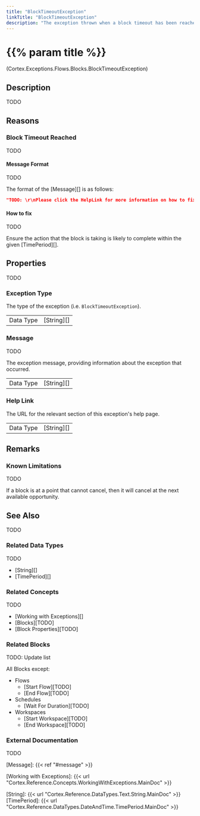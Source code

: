 ```yaml
---
title: "BlockTimeoutException"
linkTitle: "BlockTimeoutException"
description: "The exception thrown when a block timeout has been reached."
---
```


# {{% param title %}}

<p class="namespace">(Cortex.Exceptions.Flows.Blocks.BlockTimeoutException)</p>

## Description

TODO

## Reasons

### Block Timeout Reached

TODO

#### Message Format

TODO

The format of the [Message][] is as follows:

```json
"TODO: \r\nPlease click the HelpLink for more information on how to fix this."
```

#### How to fix

TODO

Ensure the action that the block is taking is likely to complete within the given [TimePeriod][].

## Properties

TODO

### Exception Type

The type of the exception (i.e. `BlockTimeoutException`).

| | |
|-----------|------------|
| Data Type | [String][] |

### Message

TODO

The exception message, providing information about the exception that occurred.

| | |
|-----------|------------|
| Data Type | [String][] |

### Help Link

The URL for the relevant section of this exception's help page.

| | |
|-----------|------------|
| Data Type | [String][] |

## Remarks

### Known Limitations

TODO

If a block is at a point that cannot cancel, then it will cancel at the next available opportunity.

## See Also

TODO

### Related Data Types

TODO

* [String][]
* [TimePeriod][]

### Related Concepts

TODO

* [Working with Exceptions][]
* [Blocks][TODO]
* [Block Properties][TODO]

### Related Blocks

TODO: Update list

All Blocks except:

* Flows
  * [Start Flow][TODO]
  * [End Flow][TODO]
* Schedules
  * [Wait For Duration][TODO]
* Workspaces
  * [Start Workspace][TODO]
  * [End Workspace][TODO]
  
### External Documentation

TODO

[Message]: {{< ref "#message" >}}

[Working with Exceptions]: {{< url "Cortex.Reference.Concepts.WorkingWithExceptions.MainDoc" >}}

[String]: {{< url "Cortex.Reference.DataTypes.Text.String.MainDoc" >}}
[TimePeriod]: {{< url "Cortex.Reference.DataTypes.DateAndTime.TimePeriod.MainDoc" >}}
